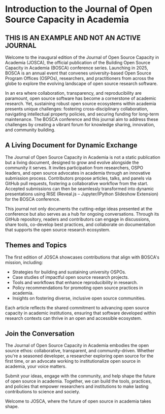 # Introduction to the Journal of Open Source Capacity in Academia

## THIS IS AN EXAMPLE AND NOT AN ACTIVE JOURNAL

Welcome to the inaugural edition of the Journal of Open Source Capacity in Academia (JOSCA), the official publication of the Building Open Source Capacity in Academia (BOSCA) conference series. Launching in 2025, BOSCA is an annual event that convenes university-based Open Source Program Offices (OSPOs), researchers, and practitioners from across the globe to explore the evolving landscape of open source research software.

In an era where collaboration, transparency, and reproducibility are paramount, open source software has become a cornerstone of academic research. Yet, sustaining robust open source ecosystems within academia presents unique challenges: fostering cross-disciplinary collaboration, navigating intellectual property policies, and securing funding for long-term maintenance. The BOSCA conference and this journal aim to address these challenges by creating a vibrant forum for knowledge sharing, innovation, and community building.

## A Living Document for Dynamic Exchange
The Journal of Open Source Capacity in Academia is not a static publication but a living document, designed to grow and evolve alongside the community it serves. It invites participation from researchers, OSPO leaders, and open source advocates in academia through an innovative submission process. Contributors propose articles, talks, and panels via GitHub pull requests, fostering a collaborative workflow from the start. Accepted submissions can then be seamlessly transformed into dynamic presentations using RISE (Reveal.js – Jupyter/IPython Slideshow Extension) for the BOSCA conference.

This journal not only documents the cutting-edge ideas presented at the conference but also serves as a hub for ongoing conversations. Through its GitHub repository, readers and contributors can engage in discussions, share tools, co-develop best practices, and collaborate on documentation that supports the open source research ecosystem.

## Themes and Topics
The first edition of JOSCA showcases contributions that align with BOSCA's mission, including:

* Strategies for building and sustaining university OSPOs.
* Case studies of impactful open source research projects.
* Tools and workflows that enhance reproducibility in research.
* Policy recommendations for promoting open source practices in academia.
* Insights on fostering diverse, inclusive open source communities.

Each article reflects the shared commitment to advancing open source capacity in academic institutions, ensuring that software developed within research contexts can thrive in an open and accessible ecosystem.

## Join the Conversation
The Journal of Open Source Capacity in Academia embodies the open source ethos: collaborative, transparent, and community-driven. Whether you're a seasoned developer, a researcher exploring open source for the first time, or an advocate working to institutionalize open source in academia, your voice matters.

Submit your ideas, engage with the community, and help shape the future of open source in academia. Together, we can build the tools, practices, and policies that empower researchers and institutions to make lasting contributions to science and society.

Welcome to JOSCA, where the future of open source in academia takes shape.

